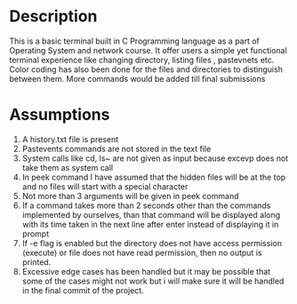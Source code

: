 # Description
This is a basic terminal built in C Programming language as a part of Operating System and network course. It offer users a simple
yet functional terminal experience like changing directory, listing files , pastevnets etc. Color coding has also been done for the files and directories to distinguish between them. More commands would be added till final submissions


# Assumptions
1. A history.txt file is present
2. Pastevents commands are not stored in the text file 
3. System calls like cd, ls~ are not given as input because excevp does not take them as system call
4. In peek command I have assumed that the hidden files will be at the top and no files will start with a special character
5. Not more than 3 arguments will be given in peek command
6. If a command takes more than 2 seconds other than the commands implemented by ourselves, than that command will be displayed
along with its time taken in the next line after enter instead of displaying it in prompt
7.  If -e flag is enabled but the directory does not have access permission (execute) or file does not have read permission, then no output is printed.
8. Excessive edge cases has been handled but it may be possible that some of the cases might not work but i will make sure it will be handled in the final commit of the project.

